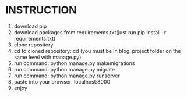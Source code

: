 # INSTRUCTION

1. download pip
2. download packages from requirements.txt(just run pip install -r requirements.txt)
3. clone repository
4. cd to cloned repository: cd <path>(you must be in blog_project folder on the same level with manage.py)
5. run command: python manage.py makemigrations
6. run command: python manage.py migrate
7. run command: python manage.py runserver
8. paste into your browser: localhost:8000
9. enjoy
